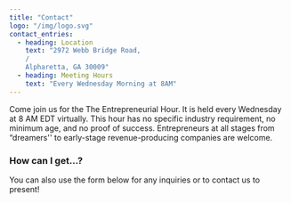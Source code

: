 ```yaml
---
title: "Contact"
logo: "/img/logo.svg"
contact_entries:
  - heading: Location
    text: "2972 Webb Bridge Road,
    /
    Alpharetta, GA 30009"
  - heading: Meeting Hours
    text: "Every Wednesday Morning at 8AM"
---
```


Come join us for the The Entrepreneurial Hour. 
It is held every Wednesday at 8 AM EDT virtually. 
This hour has no specific industry requirement, no minimum age, and no proof of success. 
Entrepreneurs at all stages from “dreamers'' 
to early-stage revenue-producing companies are welcome.

<h3 class="f4 b lh-title mb2">How can I get…?</h3>

You can also use the form below for any inquiries or to contact us to present!
